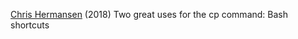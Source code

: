 
[Chris Hermansen](https://opensource.com/article/18/1/two-great-uses-cp-command-update)
(2018) Two great uses for the cp command: Bash shortcuts
